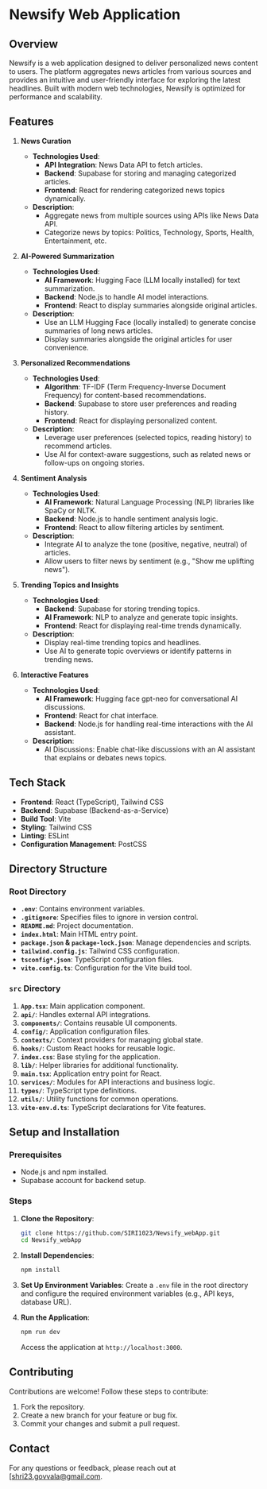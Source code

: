 # Newsify Web Application

## Overview
Newsify is a web application designed to deliver personalized news content to users. The platform aggregates news articles from various sources and provides an intuitive and user-friendly interface for exploring the latest headlines. Built with modern web technologies, Newsify is optimized for performance and scalability.

## Features

1. **News Curation**
   - **Technologies Used**:
     - **API Integration**: News Data API to fetch articles.
     - **Backend**: Supabase for storing and managing categorized articles.
     - **Frontend**: React for rendering categorized news topics dynamically.
   - **Description**:
     - Aggregate news from multiple sources using APIs like News Data API.
     - Categorize news by topics: Politics, Technology, Sports, Health, Entertainment, etc.

2. **AI-Powered Summarization**
   - **Technologies Used**:
     - **AI Framework**: Hugging Face (LLM locally installed) for text summarization.
     - **Backend**: Node.js to handle AI model interactions.
     - **Frontend**: React to display summaries alongside original articles.
   - **Description**:
     - Use an LLM Hugging Face (locally installed) to generate concise summaries of long news articles.
     - Display summaries alongside the original articles for user convenience.

3. **Personalized Recommendations**
   - **Technologies Used**:
     - **Algorithm**: TF-IDF (Term Frequency-Inverse Document Frequency) for content-based recommendations.
     - **Backend**: Supabase to store user preferences and reading history.
     - **Frontend**: React for displaying personalized content.
   - **Description**:
     - Leverage user preferences (selected topics, reading history) to recommend articles.
     - Use AI for context-aware suggestions, such as related news or follow-ups on ongoing stories.

4. **Sentiment Analysis**
   - **Technologies Used**:
     - **AI Framework**: Natural Language Processing (NLP) libraries like SpaCy or NLTK.
     - **Backend**: Node.js to handle sentiment analysis logic.
     - **Frontend**: React to allow filtering articles by sentiment.
   - **Description**:
     - Integrate AI to analyze the tone (positive, negative, neutral) of articles.
     - Allow users to filter news by sentiment (e.g., "Show me uplifting news").

5. **Trending Topics and Insights**
   - **Technologies Used**:
     - **Backend**: Supabase for storing trending topics.
     - **AI Framework**: NLP to analyze and generate topic insights.
     - **Frontend**: React for displaying real-time trends dynamically.
   - **Description**:
     - Display real-time trending topics and headlines.
     - Use AI to generate topic overviews or identify patterns in trending news.

6. **Interactive Features**
   - **Technologies Used**:
     - **AI Framework**: Hugging face gpt-neo for conversational AI discussions.
     - **Frontend**: React for chat interface.
     - **Backend**: Node.js for handling real-time interactions with the AI assistant.
   - **Description**:
     - AI Discussions: Enable chat-like discussions with an AI assistant that explains or debates news topics.

## Tech Stack

- **Frontend**: React (TypeScript), Tailwind CSS
- **Backend**: Supabase (Backend-as-a-Service)
- **Build Tool**: Vite
- **Styling**: Tailwind CSS
- **Linting**: ESLint
- **Configuration Management**: PostCSS

## Directory Structure

### Root Directory

- **`.env`**: Contains environment variables.
- **`.gitignore`**: Specifies files to ignore in version control.
- **`README.md`**: Project documentation.
- **`index.html`**: Main HTML entry point.
- **`package.json` & `package-lock.json`**: Manage dependencies and scripts.
- **`tailwind.config.js`**: Tailwind CSS configuration.
- **`tsconfig*.json`**: TypeScript configuration files.
- **`vite.config.ts`**: Configuration for the Vite build tool.

### `src` Directory

1. **`App.tsx`**: Main application component.
2. **`api/`**: Handles external API integrations.
3. **`components/`**: Contains reusable UI components.
4. **`config/`**: Application configuration files.
5. **`contexts/`**: Context providers for managing global state.
6. **`hooks/`**: Custom React hooks for reusable logic.
7. **`index.css`**: Base styling for the application.
8. **`lib/`**: Helper libraries for additional functionality.
9. **`main.tsx`**: Application entry point for React.
10. **`services/`**: Modules for API interactions and business logic.
11. **`types/`**: TypeScript type definitions.
12. **`utils/`**: Utility functions for common operations.
13. **`vite-env.d.ts`**: TypeScript declarations for Vite features.

## Setup and Installation

### Prerequisites

- Node.js and npm installed.
- Supabase account for backend setup.

### Steps

1. **Clone the Repository**:

   ```bash
   git clone https://github.com/SIRI1023/Newsify_webApp.git
   cd Newsify_webApp
   ```

2. **Install Dependencies**:

   ```bash
   npm install
   ```

3. **Set Up Environment Variables**:
   Create a `.env` file in the root directory and configure the required environment variables (e.g., API keys, database URL).

4. **Run the Application**:

   ```bash
   npm run dev
   ```

   Access the application at `http://localhost:3000`.

## Contributing

Contributions are welcome! Follow these steps to contribute:

1. Fork the repository.
2. Create a new branch for your feature or bug fix.
3. Commit your changes and submit a pull request.

## Contact

For any questions or feedback, please reach out at [shri23.govvala@gmail.com.

